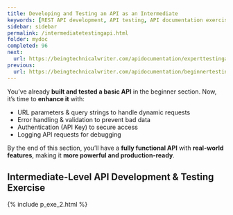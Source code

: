 ```yaml
---
title: Developing and Testing an API as an Intermediate
keywords: [REST API development, API testing, API documentation exercises, API reference, API development practice, API authentication, Postman API testing, Flask API development, Python API, API security, hands-on API documentation, API error handling, API logging, API performance optimization]
sidebar: sidebar
permalink: /intermediatetestingapi.html
folder: mydoc
completed: 96
next:
  url: https://beingtechnicalwriter.com/apidocumentation/experttestingapi.html
previous:
  url: https://beingtechnicalwriter.com/apidocumentation/beginnertestingapi.html
---
```


You’ve already **built and tested a basic API** in the beginner section. Now, it’s time to **enhance it** with:  
- URL parameters & query strings to handle dynamic requests  
- Error handling & validation to prevent bad data  
- Authentication (API Key) to secure access  
- Logging API requests for debugging  

By the end of this section, you’ll have a **fully functional API** with **real-world features**, making it **more powerful and production-ready**.  

<script async src="https://pagead2.googlesyndication.com/pagead/js/adsbygoogle.js?client=ca-pub-7149683584202371"
     crossorigin="anonymous"></script>
<!-- AddTitleOne -->
<ins class="adsbygoogle"
     style="display:block"
     data-ad-client="ca-pub-7149683584202371"
     data-ad-slot="7422872052"
     data-ad-format="auto"
     data-full-width-responsive="true"></ins>
<script>
     (adsbygoogle = window.adsbygoogle || []).push({});
</script>

## Intermediate-Level API Development & Testing Exercise

{% include p_exe_2.html %}
